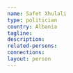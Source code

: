 ```yaml
---
name: Safet Xhulali
type: politician
country: Albania
tagline:
description:
related-persons:
connections:
layout: person
---
```

